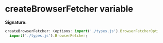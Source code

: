 # createBrowserFetcher variable

**Signature:**

```typescript
createBrowserFetcher: (options: import('./types.js').BrowserFetcherOptions) =>
  import('./types.js').BrowserFetcher;
```
